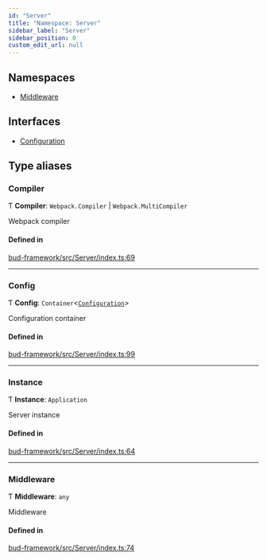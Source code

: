 ```yaml
---
id: "Server"
title: "Namespace: Server"
sidebar_label: "Server"
sidebar_position: 0
custom_edit_url: null
---
```


## Namespaces

- [Middleware](Server.Middleware.md)

## Interfaces

- [Configuration](../interfaces/Server.Configuration.md)

## Type aliases

### Compiler

Ƭ **Compiler**: `Webpack.Compiler` \| `Webpack.MultiCompiler`

Webpack compiler

#### Defined in

[bud-framework/src/Server/index.ts:69](https://github.com/roots/bud/blob/5e343994e/packages/@roots/bud-framework/src/Server/index.ts#L69)

___

### Config

Ƭ **Config**: `Container`<[`Configuration`](../interfaces/Server.Configuration.md)\>

Configuration container

#### Defined in

[bud-framework/src/Server/index.ts:99](https://github.com/roots/bud/blob/5e343994e/packages/@roots/bud-framework/src/Server/index.ts#L99)

___

### Instance

Ƭ **Instance**: `Application`

Server instance

#### Defined in

[bud-framework/src/Server/index.ts:64](https://github.com/roots/bud/blob/5e343994e/packages/@roots/bud-framework/src/Server/index.ts#L64)

___

### Middleware

Ƭ **Middleware**: `any`

Middleware

#### Defined in

[bud-framework/src/Server/index.ts:74](https://github.com/roots/bud/blob/5e343994e/packages/@roots/bud-framework/src/Server/index.ts#L74)
